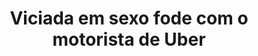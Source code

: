 ---
layout: post
title: Viciada em sexo fode com o motorista de Uber
thumb: viciada-em-sexo-fode-com-o-motorista-de-uber
duration: "08:57"
permalink: /:title
video: https://www.xvideos.com/embedframe/65742393
categories: cumshot, teen, blonde, outdoor, blowjob, riding, slut, real, amateur, homemade, wet, young, squirt, deepthroat, pussyfucking, public, whore, big-ass, orgasm, big-cock
---